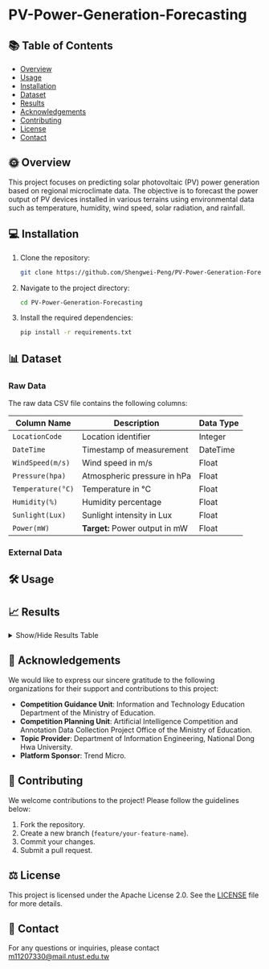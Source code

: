 # PV-Power-Generation-Forecasting

## 📚 Table of Contents
- [Overview](#Overview)
- [Usage](#usage)
- [Installation](#Installation)
- [Dataset](#Dataset)
- [Results](#Results)
- [Acknowledgements](#acknowledgements)
- [Contributing](#Contributing)
- [License](#license)
- [Contact](#contact)

## 🌞 Overview
This project focuses on predicting solar photovoltaic (PV) power generation based on regional microclimate data. The objective is to forecast the power output of PV devices installed in various terrains using environmental data such as temperature, humidity, wind speed, solar radiation, and rainfall.

## 💻 Installation
1. Clone the repository:
    ```sh
    git clone https://github.com/Shengwei-Peng/PV-Power-Generation-Forecasting.git
    ```
2. Navigate to the project directory:
    ```sh
    cd PV-Power-Generation-Forecasting
    ```
3. Install the required dependencies:
    ```sh
    pip install -r requirements.txt
    ```

## 📊 Dataset
### Raw Data
The raw data CSV file contains the following columns:

| **Column Name**       | **Description**                                  | **Data Type** |
| --------------------- | ------------------------------------------------ | ------------- |
| `LocationCode`        | Location identifier                              | Integer       |
| `DateTime`            | Timestamp of measurement                         | DateTime      |
| `WindSpeed(m/s)`      | Wind speed in m/s                                | Float         |
| `Pressure(hpa)`       | Atmospheric pressure in hPa                      | Float         |
| `Temperature(°C)`     | Temperature in °C                                | Float         |
| `Humidity(%)`         | Humidity percentage                              | Float         |
| `Sunlight(Lux)`       | Sunlight intensity in Lux                        | Float         |
| `Power(mW)`           | **Target:** Power output in mW                   | Float         |

### External Data

## 🛠️ Usage

## 📈 Results

<details>
    <summary>Show/Hide Results Table</summary>

| ID  | Submitter | Upload Time |  Public Score | Note                |
| --- | --------- | ----------- | -------------:| ------------------- |
| 01  | Ken       | 2024-11-18  |    2080700.95 |                     |
| 02  | Ken       | 2024-11-18  |    1789119.30 | All zero            |
| 03  | Ken       | 2024-11-18  |    1936269.36 | Average (Overall)   |
| 04  | Ken       | 2024-11-18  |    1811221.68 | Average (10-Minute) |
| 05  | Benson    | 2024-11-18  |    1837177.48 | Average total error |
| 06  | Ken       | 2024-11-19  |    1987431.54 |                     |
| 07  | Daniel    | 2024-11-19  |    1720059.50 | All 76              |
| 08  | Ken       | 2024-11-19  |     985780.43 |                     |
| 09  | Ken       | 2024-11-19  |     854752.05 |                     |
| 10  | Ken       | 2024-11-19  |    1072685.57 | Previous day        |
| 11  | Ken       | 2024-11-20  |     824205.41 |                     |
| 12  | Ken       | 2024-11-20  |     628281.62 |                     |
| 13  | Ken       | 2024-11-20  |     581359.93 |                     |
| 14  | Ken       | 2024-11-20  |     560151.59 |                     |
| 15  | Ken       | 2024-11-20  |     570915.15 |                     |
| 16  | Ken       | 2024-11-21  |     503108.75 |                     |
| 17  | Ken       | 2024-11-21  |     575301.23 |                     |
| 18  | Ken       | 2024-11-21  |     566783.82 |                     |
| 19  | Ken       | 2024-11-21  |     503497.19 |                     |
| 20  | Ken       | 2024-11-21  |     651794.75 |                     |
| 21  | Ken       | 2024-11-22  |     500977.86 |                     |
| 22  | Ken       | 2024-11-22  |     500588.64 |                     |
| 23  | Ken       | 2024-11-22  |     502596.13 |                     |
| 24  | Ken       | 2024-11-22  |    2067988.84 |                     |
| 25  | Ken       | 2024-11-22  |     483064.06 |                     |
| 26  | Ken       | 2024-11-23  |     472851.80 |                     |
| 27  | Ken       | 2024-11-23  |     461282.36 |                     |
| 28  | Ken       | 2024-11-23  |     418670.68 |                     |
| 29  | Ken       | 2024-11-23  |     407476.71 |                     |
| 30  | Ken       | 2024-11-23  |     401027.85 |                     |
| 31  | Ken       | 2024-11-24  |     407476.71 |                     |
| 32  | Ken       | 2024-11-24  |     400222.27 |                     |
| 33  | Ken       | 2024-11-24  |     442772.71 |                     |
| 34  | Ken       | 2024-11-24  |     398627.30 |                     |
| 35  | Ken       | 2024-11-24  |     393346.07	|                     |
| 36  | Ken       | 2024-11-25  |     417173.37 |                     |
| 37  | Ken       | 2024-11-25  |     404582.89 |                     |
| 38  | Ken       | 2024-11-25  |     407552.42	|                     |
| 39  | Ken       | 2024-11-25  |     377853.09	|                     |
| 40  | Ken       | 2024-11-25  |     397801.42 |                     |
| 41  | Ken       | 2024-11-26  |     388330.38 |                     |
| 42  | Ken       | 2024-11-26  |     390831.75 |                     |
| 43  | Ken       | 2024-11-26  |     378537.11 |                     |
| 44  | Ken       | 2024-11-26  |     368758.14 |                     |
| 45  | Ken       | 2024-11-26  |     381491.54	|                     |
| 46  | Ken       | 2024-11-27  |     388500.90	|                     |
| 47  | Ken       | 2024-11-27  |     377664.51	|                     |
| 48  | Ken       | 2024-11-27  |     402065.87	|                     |
| 49  | Ken       | 2024-11-27  |     397547.12	|                     |
| 50  | Ken       | 2024-11-27  |     431869.78	|                     |
| 51  | Ken       | 2024-11-28  |     388686.62 |                     |
| 52  | Ken       | 2024-11-28  |     366082.67	|                     |
| 53  | Ken       | 2024-11-28  |     394886.78 |                     |
| 54  | Ken       | 2024-11-28  |     386407.25 |                     |
| 55  | Ken       | 2024-11-28  | **356359.07** |                     |

</details>

## 🙏 Acknowledgements

We would like to express our sincere gratitude to the following organizations for their support and contributions to this project:

- **Competition Guidance Unit**: Information and Technology Education Department of the Ministry of Education.
- **Competition Planning Unit**: Artificial Intelligence Competition and Annotation Data Collection Project Office of the Ministry of Education.
- **Topic Provider**: Department of Information Engineering, National Dong Hwa University.
- **Platform Sponsor**: Trend Micro.

## 🤝 Contributing

We welcome contributions to the project! Please follow the guidelines below:

1. Fork the repository.
2. Create a new branch (`feature/your-feature-name`).
3. Commit your changes.
4. Submit a pull request.

## ⚖️ License

This project is licensed under the Apache License 2.0. See the [LICENSE](./LICENSE) file for more details.

## 📧 Contact

For any questions or inquiries, please contact m11207330@mail.ntust.edu.tw